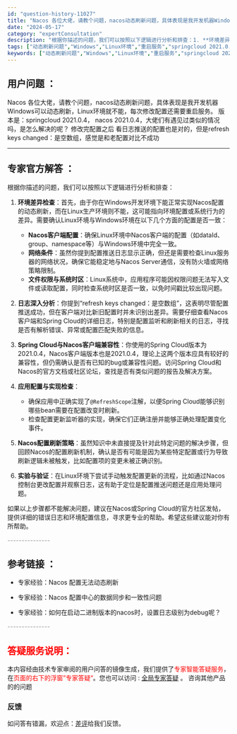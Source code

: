 ```yaml
---
id: "question-history-11027"
title: "Nacos 各位大佬，请教个问题，nacos动态刷新问题，具体表现是我开发机器Windows可以动态刷新，"
date: "2024-05-17"
category: "expertConsultation"
description: "根据你描述的问题，我们可以按照以下逻辑进行分析和排查：1. **环境差异检查**：首先，由于你在Windows开发环境下能正常实现Nacos配置的动态刷新，而在Linux生产环境则不能，这可能指向环境配置或系统行为的差异。需要确认Linux环境与Windows环境在以下几个方面的配置是否一致：   "
tags: ["动态刷新问题","Windows","Linux环境","重启服务","springcloud 2021.0.4","nacos 2021.0.4","配置推送","refresh keys changed","空数组"]
keywords: ["动态刷新问题","Windows","Linux环境","重启服务","springcloud 2021.0.4","nacos 2021.0.4","配置推送","refresh keys changed","空数组"]
---
```


## 用户问题 ： 
 Nacos 各位大佬，请教个问题，nacos动态刷新问题，具体表现是我开发机器Windows可以动态刷新，Linux环境就不能，每次修改配置还需要重启服务。
版本是：springcloud 2021.0.4， nacos 2021.0.4，大佬们有遇见过类似的情况吗，是怎么解决的呢？
修改完配置之后 看日志推送的配置也是对的，但是refresh keys changed：是空数组，感觉是和老配置对比不成功  

---------------
## 专家官方解答 ：

根据你描述的问题，我们可以按照以下逻辑进行分析和排查：

1. **环境差异检查**：首先，由于你在Windows开发环境下能正常实现Nacos配置的动态刷新，而在Linux生产环境则不能，这可能指向环境配置或系统行为的差异。需要确认Linux环境与Windows环境在以下几个方面的配置是否一致：
   - **Nacos客户端配置**：确保Linux环境中Nacos客户端的配置（如dataId、group、namespace等）与Windows环境中完全一致。
   - **网络条件**：虽然你提到配置推送日志显示正确，但还是需要检查Linux服务器的网络状况，确保它能稳定地与Nacos Server通信，没有防火墙或网络策略限制。
   - **文件权限与系统时区**：Linux系统中，应用程序可能因权限问题无法写入文件或读取配置，同时检查系统时区是否一致，以免时间戳比较出现问题。

2. **日志深入分析**：你提到“refresh keys changed：是空数组”，这表明尽管配置推送成功，但在客户端对比新旧配置时并未识别出差异。需要仔细查看Nacos客户端和Spring Cloud的详细日志，特别是配置监听和刷新相关的日志，寻找是否有解析错误、异常或配置匹配失败的信息。

3. **Spring Cloud与Nacos客户端兼容性**：你使用的Spring Cloud版本为2021.0.4，Nacos客户端版本也是2021.0.4，理论上这两个版本应具有较好的兼容性，但仍需确认是否有已知的bug或兼容性问题。访问Spring Cloud和Nacos的官方文档或社区论坛，查找是否有类似问题的报告及解决方案。

4. **应用配置与实现检查**：
   - 确保应用中正确实现了`@RefreshScope`注解，以便Spring Cloud能够识别哪些bean需要在配置改变时刷新。
   - 检查配置更新监听器的实现，确保它们正确注册并能够正确处理配置变化事件。

5. **Nacos配置刷新策略**：虽然知识中未直接提及针对此特定问题的解决步骤，但回顾Nacos的配置刷新机制，确认是否有可能是因为某些特定配置或行为导致刷新逻辑未被触发，比如配置项的变更未被正确识别。

6. **实验与验证**：在Linux环境下尝试手动触发配置更新的流程，比如通过Nacos控制台更改配置并观察日志，这有助于定位是配置推送问题还是应用处理问题。

如果以上步骤都不能解决问题，建议在Nacos或Spring Cloud的官方社区发帖，提供详细的错误日志和环境配置信息，寻求更专业的帮助。希望这些建议能对你有所帮助。


<font color="#949494">---------------</font> 


## 参考链接 ：

* 专家经验：Nacos 配置无法动态刷新 
 
 * 专家经验：Nacos 配置中心的数据同步和一致性问题 
 
 * 专家经验：如何在启动二进制版本的nacos时，设置日志级别为debug呢？ 


 <font color="#949494">---------------</font> 
 


## <font color="#FF0000">答疑服务说明：</font> 

本内容经由技术专家审阅的用户问答的镜像生成，我们提供了<font color="#FF0000">专家智能答疑服务</font>，在<font color="#FF0000">页面的右下的浮窗”专家答疑“</font>。您也可以访问 : [全局专家答疑](https://answer.opensource.alibaba.com/docs/intro) 。 咨询其他产品的的问题

### 反馈
如问答有错漏，欢迎点：[差评](https://ai.nacos.io/user/feedbackByEnhancerGradePOJOID?enhancerGradePOJOId=13716)给我们反馈。

